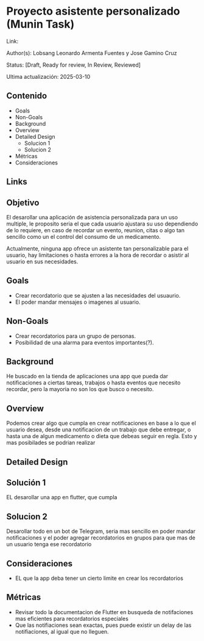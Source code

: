 # Proyecto asistente personalizado (Munin Task) 
Link: 

Author(s): Lobsang Leonardo Armenta Fuentes y Jose Gamino Cruz

Status: [Draft, Ready for review, In Review, Reviewed]

Ultima actualización: 2025-03-10

## Contenido
- Goals
- Non-Goals
- Background
- Overview
- Detailed Design
  - Solucion 1
  - Solucion 2
- Métricas
- Consideraciones


## Links

## Objetivo
El desarollar una  aplicación de asistencia personalizada para un uso multiple, le proposito seria el que cada usuario ajustara su uso dependiendo de lo requiere, en caso de recordar un evento, reunion, citas o algo tan sencillo como un el control del consumo de un 
medicamento.

Actualmente, ninguna app ofrece un asistente tan personalizable para el usuario, hay limitaciones o hasta errores a la hora
de recordar o asistir al usuario en sus necesidades.

## Goals
- Crear recordatorio que se ajusten a las necesidades del usuaurio.
- El poder mandar mensajes o imagenes al usuario.
## Non-Goals
- Crear recordatorios para un grupo de personas.
- Posibilidad de una alarma para eventos importantes(?).

## Background
He buscado en la tienda de aplicaciones una app que pueda dar notificaciones a ciertas tareas, trabajos o hasta eventos que necesito recordar, pero la mayoria no son los que busco o necesito.

## Overview
Podemos crear algo que cumpla en crear notificaciones en base a lo que el usuario desea, desde una notificacion de un trabajo que debe entregar, o hasta una de algun medicamento o dieta que debeas seguir en regla. Esto y mas posibilades se podrian realizar

## Detailed Design

## Solución 1
EL desarollar una app en flutter, que cumpla 
## Solucion 2
Desarollar todo en un bot de Telegram, seria mas sencillo en poder mandar notificaciones y el poder agregar recordatorios en grupos para que mas de un usuario tenga ese recordatorio
## Consideraciones
- EL que la app deba tener un cierto limite en crear los recordatorios

## Métricas
- Revisar todo la documentacion de Flutter en busqueda de notifaciones mas eficientes para recordatorios especiales
- Que las notifiaciones sean exactas, pues puede existir un delay de las notifiaciones, al igual que no lleguen.
